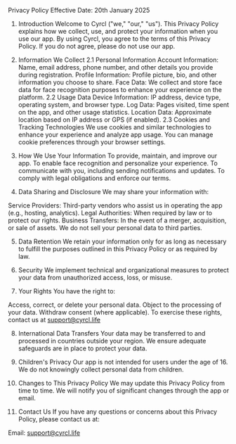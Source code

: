 
Privacy Policy
Effective Date: 20th January 2025

1. Introduction
Welcome to Cyrcl ("we," "our," "us"). This Privacy Policy explains how we collect, use, and protect your information when you use our app. By using Cyrcl, you agree to the terms of this Privacy Policy. If you do not agree, please do not use our app.

2. Information We Collect
2.1 Personal Information
Account Information: Name, email address, phone number, and other details you provide during registration.
Profile Information: Profile picture, bio, and other information you choose to share.
Face Data: We collect and store face data for face recognition purposes to enhance your experience on the platform.
2.2 Usage Data
Device Information: IP address, device type, operating system, and browser type.
Log Data: Pages visited, time spent on the app, and other usage statistics.
Location Data: Approximate location based on IP address or GPS (if enabled).
2.3 Cookies and Tracking Technologies
We use cookies and similar technologies to enhance your experience and analyze app usage. You can manage cookie preferences through your browser settings.

3. How We Use Your Information
To provide, maintain, and improve our app.
To enable face recognition and personalize your experience.
To communicate with you, including sending notifications and updates.
To comply with legal obligations and enforce our terms.
4. Data Sharing and Disclosure
We may share your information with:

Service Providers: Third-party vendors who assist us in operating the app (e.g., hosting, analytics).
Legal Authorities: When required by law or to protect our rights.
Business Transfers: In the event of a merger, acquisition, or sale of assets.
We do not sell your personal data to third parties.

5. Data Retention
We retain your information only for as long as necessary to fulfill the purposes outlined in this Privacy Policy or as required by law.

6. Security
We implement technical and organizational measures to protect your data from unauthorized access, loss, or misuse.

7. Your Rights
You have the right to:

Access, correct, or delete your personal data.
Object to the processing of your data.
Withdraw consent (where applicable).
To exercise these rights, contact us at support@cyrcl.life

8. International Data Transfers
Your data may be transferred to and processed in countries outside your region. We ensure adequate safeguards are in place to protect your data.

9. Children's Privacy
Our app is not intended for users under the age of 16. We do not knowingly collect personal data from children.

10. Changes to This Privacy Policy
We may update this Privacy Policy from time to time. We will notify you of significant changes through the app or email.

11. Contact Us
If you have any questions or concerns about this Privacy Policy, please contact us at:

Email: support@cyrcl.life